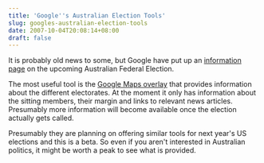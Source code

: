 ```yaml
---
title: 'Google''s Australian Election Tools'
slug: googles-australian-election-tools
date: 2007-10-04T20:08:14+08:00
draft: false
---
```


It is probably old news to some, but Google have put up an [information
page](http://www.google.com.au/election2007/) on the upcoming Australian
Federal Election.

The most useful tool is the [Google Maps
overlay](http://maps.google.com.au/maps/mm) that provides information
about the different electorates. At the moment it only has information
about the sitting members, their margin and links to relevant news
articles. Presumably more information will become available once the
election actually gets called.

Presumably they are planning on offering similar tools for next year\'s
US elections and this is a beta. So even if you aren\'t interested in
Australian politics, it might be worth a peak to see what is provided.
